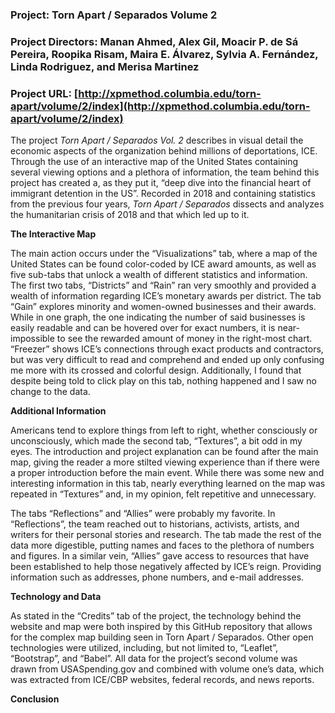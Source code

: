 ### Project: Torn Apart / Separados Volume 2

### Project Directors: Manan Ahmed, Alex Gil, Moacir P. de Sá Pereira, Roopika Risam, Maira E. Álvarez, Sylvia A. Fernández, Linda Rodriguez, and Merisa Martinez

### Project URL: [http://xpmethod.columbia.edu/torn-apart/volume/2/index](http://xpmethod.columbia.edu/torn-apart/volume/2/index)

The project _Torn Apart / Separados Vol. 2_ describes in visual detail the economic aspects of the organization behind millions of deportations, ICE. Through the use of an interactive map of the United States containing several viewing options and a plethora of information, the team behind this project has created a, as they put it, “deep dive into the financial heart of immigrant detention in the US”. Recorded in 2018 and containing statistics from the previous four years, _Torn Apart / Separados_ dissects and analyzes the humanitarian crisis of 2018 and that which led up to it. 

**The Interactive Map**

The main action occurs under the “Visualizations” tab, where a map of the United States can be found color-coded by ICE award amounts, as well as five sub-tabs that unlock a wealth of different statistics and information. The first two tabs, “Districts” and “Rain” ran very smoothly and provided a wealth of information regarding ICE’s monetary awards per district. The tab “Gain” explores minority and women-owned businesses and their awards. While in one graph, the one indicating the number of said businesses is easily readable and can be hovered over for exact numbers, it is near-impossible to see the rewarded amount of money in the right-most chart. “Freezer” shows ICE’s connections through exact products and contractors, but was very difficult to read and comprehend and ended up only confusing me more with its crossed and colorful design. Additionally, I found that despite being told to click play on this tab, nothing happened and I saw no change to the data. 

**Additional Information**

Americans tend to explore things from left to right, whether consciously or unconsciously, which made the second tab, “Textures”, a bit odd in my eyes. The introduction and project explanation can be found after the main map, giving the reader a more stilted viewing experience than if there were a proper introduction before the main event. While there was some new and interesting information in this tab, nearly everything learned on the map was repeated in “Textures” and, in my opinion, felt repetitive and unnecessary. 

The tabs “Reflections” and “Allies” were probably my favorite. In “Reflections”, the team reached out to historians, activists, artists, and writers for their personal stories and research. The tab made the rest of the data more digestible, putting names and faces to the plethora of numbers and figures. In a similar vein, “Allies” gave access to resources that have been established to help those negatively affected by ICE’s reign. Providing information such as addresses, phone numbers, and e-mail addresses. 

**Technology and Data**

As stated in the “Credits” tab of the project, the technology behind the website and map were both inspired by this GitHub repository that allows for the complex map building seen in Torn Apart / Separados. Other open technologies were utilized, including, but not limited to, “Leaflet”, “Bootstrap”, and “Babel”. All data for the project’s second volume was drawn from USASpending.gov and combined with volume one’s data, which was extracted from ICE/CBP websites, federal records, and news reports. 

**Conclusion**

